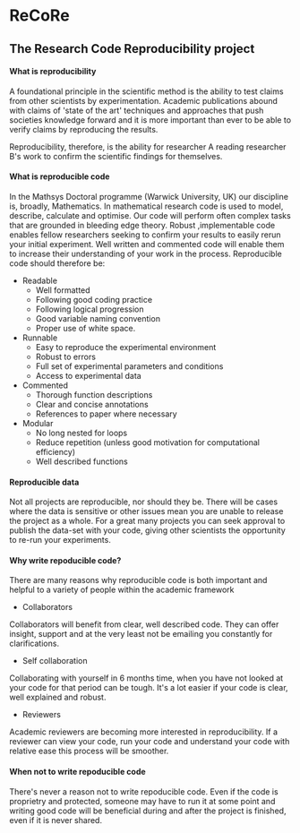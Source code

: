 # ReCoRe
## The Research Code Reproducibility project

#### What is reproducibility
A foundational principle in the scientific method is the ability to test claims from other scientists by experimentation. Academic publications abound with claims of 'state of the art' techniques and approaches that push societies knowledge forward and it is more important than ever to be able to verify claims by reproducing the results. 

Reproducibility, therefore, is the ability for researcher A reading researcher B's work to confirm the scientific findings for themselves.

#### What is reproducible code
In the Mathsys Doctoral programme (Warwick University, UK) our discipline is, broadly, Mathematics. In mathematical research code is used to model, describe, calculate and optimise. Our code will perform often complex tasks that are grounded in bleeding edge theory. Robust ,implementable code enables fellow researchers seeking to confirm your results to easily rerun your initial experiment. Well written and commented code will enable them to increase their understanding of your work in the process. 
Reproducible code should therefore be:
* Readable 
  - Well formatted
  - Following good coding practice
  - Following logical progression
  - Good variable naming convention
  - Proper use of white space.
* Runnable
  - Easy to reproduce the experimental environment
  - Robust to errors 
  - Full set of experimental parameters and conditions
  - Access to experimental data
* Commented
  - Thorough function descriptions
  - Clear and concise annotations
  - References to paper where necessary  
* Modular
  - No long nested for loops
  - Reduce repetition (unless good motivation for computational efficiency)
  - Well described functions
#### Reproducible data
Not all projects are reproducible, nor should they be. There will be cases where the data is sensitive or other issues mean you are unable to release the project as a whole. For a great many projects you can seek approval to publish the data-set with your code, giving other scientists the opportunity to re-run your experiments. 

#### Why write repoducible code?
There are many reasons why reproducible code is both important and helpful to a variety of people within the academic framework
* Collaborators

Collaborators will benefit from clear, well described code. They can offer insight, support and at the very least not be emailing you constantly for clarifications. 
* Self collaboration

Collaborating with yourself in 6 months time, when you have not looked at your code for that period can be tough. It's a lot easier if your code is clear, well explained and robust.
* Reviewers

Academic reviewers are becoming more interested in reproducibility. If a reviewer can view your code, run your code and understand your code with relative ease this process will be smoother.

#### When not to write repoducible code
There's never a reason not to write repoducible code. Even if the code is proprietry and protected, someone may have to run it at some point and writing good code will be beneficial during and after the project is finished, even if it is never shared.
